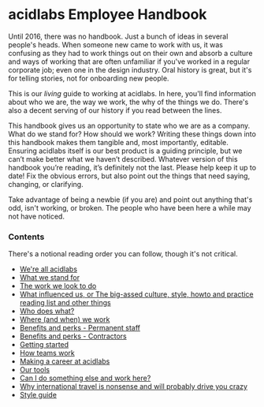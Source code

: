 # acidlabs Employee Handbook

Until 2016, there was no handbook. Just a bunch of ideas in several people's heads. When someone new came to work with us, it was confusing as they had to work things out on their own and absorb a culture and ways of working that are often unfamiliar if you've worked in a regular corporate job; even one in the design industry. Oral history is great, but it's for telling stories, not for onboarding new people.

This is our _living_ guide to working at acidlabs. In here, you'll find information about who we are, the way we work, the why of the things we do. There's also a decent serving of our history if you read between the lines.

This handbook gives us an opportunity to state who we are as a company. What do we stand for? How should we work? Writing these things down into this handbook makes them tangible and, most importantly, editable. Ensuring acidlabs itself is our best product is a guiding principle, but we can’t make better what we haven’t described. Whatever version of this handbook you’re reading, it’s definitely not the last. Please help keep it up to date! Fix the obvious errors, but also point out the things that need saying, changing, or clarifying.

Take advantage of being a newbie (if you are) and point out anything that's odd, isn't working, or broken. The people who have been here a while may not have noticed.

### Contents

There's a notional reading order you can follow, though it's not critical.

* [We're all acidlabs](were-all-acidlabs.md)
* [What we stand for](what-we-stand-for.md)
* [The work we look to do](the-work-we-look-to-do.md)
* [What influenced us, or The big-assed culture, style, howto and practice reading list and other things](influences.md)
* [Who does what?](who-does-what.md)
* [Where (and when) we work](where-we-work.md)
* [Benefits and perks - Permanent staff](benefits-and-perks.md)
* [Benefits and perks - Contractors](benefits-and-perks-contractors.md)
* [Getting started](getting-started.md)
* [How teams work](how-teams-work.md)
* [Making a career at acidlabs](career-path.md)
* [Our tools](our-tools.md)
* [Can I do something else and work here?](moonlighting.md)
* [Why international travel is nonsense and will probably drive you crazy](international-travel.md)
* [Style guide](style-guide.md)
